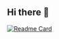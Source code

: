 ## Hi there 👋
[![Readme Card](https://github-readme-stats.vercel.app/api/pin/?username=PTnguyen2409&repo=RADAR_HLK_LD2410B&show_icons=true&title_color=879dff&text_color=49f4b2&icon_color=d98cff&bg_color=000&border_color=d98cff)](https://github.com/PTnguyen2409/RADAR_HLK_LD2410B)
